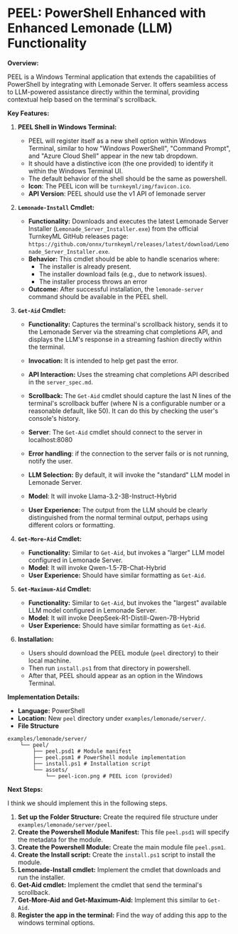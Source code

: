 # PEEL: PowerShell Enhanced with Enhanced Lemonade (LLM) Functionality

**Overview:**

PEEL is a Windows Terminal application that extends the capabilities of PowerShell by integrating with Lemonade Server. It offers seamless access to LLM-powered assistance directly within the terminal, providing contextual help based on the terminal's scrollback.

**Key Features:**

1.  **PEEL Shell in Windows Terminal:**
    *   PEEL will register itself as a new shell option within Windows Terminal, similar to how "Windows PowerShell", "Command Prompt", and "Azure Cloud Shell" appear in the new tab dropdown.
    *   It should have a distinctive icon (the one provided) to identify it within the Windows Terminal UI.
    * The default behavior of the shell should be the same as powershell.
    *   **Icon**: The PEEL icon will be `turnkeyml/img/favicon.ico`.
    * **API Version**: PEEL should use the v1 API of lemonade server

2.  **`Lemonade-Install` Cmdlet:**
    *   **Functionality:** Downloads and executes the latest Lemonade Server Installer (`Lemonade_Server_Installer.exe`) from the official TurnkeyML GitHub releases page: `https://github.com/onnx/turnkeyml/releases/latest/download/Lemonade_Server_Installer.exe`.
    *   **Behavior:** This cmdlet should be able to handle scenarios where:
        *   The installer is already present.
        *   The installer download fails (e.g., due to network issues).
        * The installer process throws an error
    *   **Outcome:** After successful installation, the `lemonade-server` command should be available in the PEEL shell.
3.  **`Get-Aid` Cmdlet:**
    *   **Functionality:** Captures the terminal's scrollback history, sends it to the Lemonade Server via the streaming chat completions API, and displays the LLM's response in a streaming fashion directly within the terminal.
    *   **Invocation:** It is intended to help get past the error.
    *   **API Interaction:** Uses the streaming chat completions API described in the `server_spec.md`.
    *   **Scrollback:** The `Get-Aid` cmdlet should capture the last N lines of the terminal's scrollback buffer (where N is a configurable number or a reasonable default, like 50). It can do this by checking the user's console's history.
    * **Server**: The `Get-Aid` cmdlet should connect to the server in localhost:8080

    * **Error handling**: if the connection to the server fails or is not running, notify the user.
    *   **LLM Selection:** By default, it will invoke the "standard" LLM model in Lemonade Server.
    *   **Model**: It will invoke Llama-3.2-3B-Instruct-Hybrid
    *   **User Experience:** The output from the LLM should be clearly distinguished from the normal terminal output, perhaps using different colors or formatting.
4.  **`Get-More-Aid` Cmdlet:**
    *   **Functionality:** Similar to `Get-Aid`, but invokes a "larger" LLM model configured in Lemonade Server.
    *   **Model**: It will invoke Qwen-1.5-7B-Chat-Hybrid
    *   **User Experience:** Should have similar formatting as `Get-Aid`.
5.  **`Get-Maximum-Aid` Cmdlet:**
    *   **Functionality:** Similar to `Get-Aid`, but invokes the "largest" available LLM model configured in Lemonade Server.
    *   **Model**: It will invoke DeepSeek-R1-Distill-Qwen-7B-Hybrid
    *   **User Experience:** Should have similar formatting as `Get-Aid`.
6. **Installation:**
    * Users should download the PEEL module (`peel` directory) to their local machine.
    * Then run `install.ps1` from that directory in powershell.
    * After that, PEEL should appear as an option in the Windows Terminal.


**Implementation Details:**




*   **Language:** PowerShell
*   **Location:** New `peel` directory under `examples/lemonade/server/`.
*   **File Structure**
```
examples/lemonade/server/
    └── peel/
        ├── peel.psd1 # Module manifest
        ├── peel.psm1 # PowerShell module implementation
        ├── install.ps1 # Installation script
        └── assets/
            └── peel-icon.png # PEEL icon (provided)
```
**Next Steps:**

I think we should implement this in the following steps.
1. **Set up the Folder Structure:** Create the required file structure under `examples/lemonade/server/peel`.
2. **Create the Powershell Module Manifest:** This file `peel.psd1` will specify the metadata for the module.
3. **Create the Powershell Module:** Create the main module file `peel.psm1`.
4. **Create the Install script:** Create the `install.ps1` script to install the module.
5. **Lemonade-Install cmdlet:** Implement the cmdlet that downloads and run the installer.
6. **Get-Aid cmdlet:** Implement the cmdlet that send the terminal's scrollback.
7. **Get-More-Aid and Get-Maximum-Aid:** Implement this similar to `Get-Aid`.
8. **Register the app in the terminal:** Find the way of adding this app to the windows terminal options.